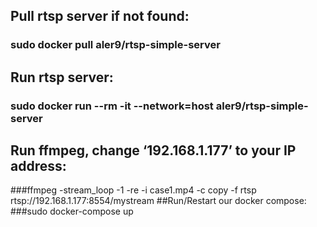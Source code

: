 ## Pull rtsp server if not found:
### sudo docker pull aler9/rtsp-simple-server
## Run rtsp server:
### sudo docker run --rm -it --network=host aler9/rtsp-simple-server
## Run ffmpeg, change ‘192.168.1.177’ to your IP address: 
###ffmpeg -stream_loop -1 -re -i case1.mp4 -c copy -f rtsp rtsp://192.168.1.177:8554/mystream
##Run/Restart our docker compose:
###sudo docker-compose up
